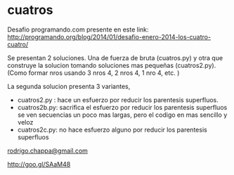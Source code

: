 cuatros
=======

Desafio programando.com presente en este link: 
http://programando.org/blog/2014/01/desafio-enero-2014-los-cuatro-cuatro/

Se presentan 2 soluciones. Una de fuerza de bruta (cuatros.py)
y otra que construye la solucion tomando soluciones mas pequeñas (cuatros2.py).
(Como formar nros usando 3 nros 4, 2 nros 4, 1 nro 4, etc. )

La segunda solucion presenta 3 variantes, 
- cuatros2.py : hace un esfuerzo por reducir los parentesis superfluos.
- cuatros2b.py: sacrifica el esfuerzo por reducir los parentesis superfluos
                se ven secuencias un poco mas largas, pero el codigo en mas
                sencillo y veloz
- cuatros2c.py: no hace esfuerzo alguno por reducir los parentesis superfluos


rodrigo.chappa@gmail.com 

http://goo.gl/SAaM48

